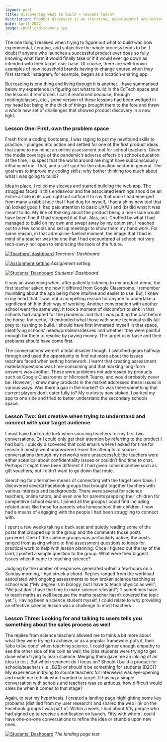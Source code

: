 ```yaml
---
layout: post
title: Discovering what to build — lessons learnt
description: Product discovery is an iterative, experimental and subjective process, with the chances of boiling the ocean and having to pivot many times over being high. Regardless of what I’d read before, finding compelling products to build in the EdTech space was an illuminating experience.
date: April 2022
image: /public/discovery.jpg
---
```


The one thing I realised when trying to figure out what to build was how experimental, iterative, and subjective the whole process tends to be. I doubt if anyone who launches a successful product ever does so fully knowing what form it would finally take or if it would ever go down as intended with their target user base. Of course, there are well-known examples of now household brands having to change course when they first started: Instagram, for example, began as a location-sharing app.

But reading is one thing and living through it is another. I have summarised below my experience in figuring out what to build in the EdTech space and the lessons it reinforced. I call it reinforced because, through reading/classes, etc., some version of these lessons had been wedged in my head but being in the thick of things brought them to the fore and threw a whole new set of challenges that showed product discovery in a new light.

### Lesson One: First, own the problem space

Fresh from a coding bootcamp, I was raging to put my newfound skills to practice. I plunged into action and settled for one of the first product ideas that came to my mind: an online assessment tool for school teachers. Given the media coverage of the pandemic’s adverse effects on school education at the time, I suspect that the world around me might have subconsciously influenced me. That, and a soft spot for the education sector in general. The goal was to improve my coding skills; why bother thinking too much about what I was going to build?

Idea in place, I rolled my sleeves and started building the web app. The struggles faced in this endeavour and the associated learnings should be an entire article in its own right but suffice it to say that once I had emerged from many a rabbit hole that I had dug for myself, I had a shiny new tool that (a) looked good (I had paid attention to basic UX/UI) and (b) did what it was meant to do. My line of thinking about the product being a non-issue would have been fine if I had stopped it at that. Alas, not. Chuffed by what I had managed to build on my own and swept away by my optimism, I reached out to a few schools and set up meetings to show them my handiwork. For some reason, in that adrenaline-fuelled moment, the image that I had in mind of a teacher was the one that I had encountered at school: not very tech-savvy nor open to embracing the tools of the future.

[![Teachers' dashboard](/public/mojo-1.png)](/public/mojo-1.png)
*Teachers' Dashboard*

[![Assignment setting](/public/mojo-2.png)](/public/mojo-2.png)
*Assignment setting*

[![Students' Dasnboard](/public/mojo-3.png)](/public/mojo-3.png)
*Students' Dashboard*

It was an awakening when, after patiently listening to my product demo, the first teacher asked me how it differed from Google Classrooms. I remember mumbling about the app being more intuitive and easier to use. But, I knew in my heart that it was not a compelling reason for anyone to undertake a significant shift in their way of working. Another conversation with another school went the same way. It took a moment of discomfort to sink in that schools had adapted for the pandemic and that I was putting the cart before the horse. Indirectly, I’d embodied what those with some technical skills fall prey to: rushing to build. I should have first immersed myself in that space, identifying schools’ needs/problems/desires and whether they were painful enough for them to resolve by paying money. The target user base and their problems should have come first.

The conversations weren’t a total disaster though. I switched gears halfway through and used the opportunity to find out more about the issues teachers faced when setting homework. I learnt that creating assessment material/questions was time-consuming and that marking long-form answers was another. These were problems not addressed by products such as Google Classrooms or Microsoft Teams, and would probably never be. However, I knew many products in the market addressed these issues in various ways. Was there a gap in the market? Or was there something that current players don’t cater fully to? My curiosity now stoked, I parked my app to one side and tried to better understand the secondary schools space.


### Lesson Two: Get creative when trying to understand and connect with your target audience

I must have had crude luck when sourcing teachers for my first two conversations. Or I could only get their attention by referring to the product I had built. I quickly discovered that cold emails where I asked for time for research mostly went unanswered. Even the attempts to source conversations through my networks were unsuccessful: the teachers were either sceptical about confidentiality issues or couldn’t find time to chat. Perhaps it might have been different if I had given some incentive such as gift vouchers, but I didn’t want to go down that route.

Searching for alternative means of connecting with the target user base, I discovered several Facebook groups that brought together teachers with various interests and backgrounds. There were several for science teachers, online tutors, and even one for parents prepping their children for competitive school exams. I joined all the groups I could find including related ones like those for parents who homeschool their children. I now had a means of engaging with the people I had been struggling to connect with.

I spent a few weeks taking a back seat and quietly reading some of the posts that cropped up in the group and the comments those posts garnered. One of the science groups was particularly active; the posts ranged from asking where to find assessment questions to ideas for practical work to help with lesson planning. Once I figured out the lay of the land, I posted a simple question to the group: What were their biggest issues when it came to teaching science?

Judging by the number of responses generated within a few hours on a Sunday morning, I had struck a chord. Replies ranged from the workload associated with ongoing assessments to how broken science teaching at school was (“My degree is in biology, but I have to teach physics as well”; “We just don’t have the time to make science relevant”; “I sometimes have to teach maths as well because the maths teacher hasn’t covered the topic yet.”). Having been a science student myself, I could relate to why providing an effective science lesson was a challenge to most teachers.

### Lesson Three: Looking for and talking to users tells you something about the sales process as well

The replies from science teachers allowed me to think a bit more about what they were trying to achieve, or as a popular framework puts it, their ‘jobs to be done’ when teaching science. I could garner enough empathy to see the other side of the coin as well; the jobs students were trying to get done when trying to learn science. Merging them gave me an inkling of an idea to test. But which segment do I focus on? Should I build a product for schools/teachers (i.e., B2B) or should it be something for students (B2C)? My experience in trying to source teachers for interviews was eye-opening and made me rethink who I wanted to target. If having a simple conversation with schools and teachers was so arduous, how difficult would sales be when it comes to that stage?

Again, to test my hypothesis, I created a landing page highlighting some key problems (distilled from my user research) and shared the web link on the Facebook groups I was part of. Within a week, I had about fifty people who had signed up to receive a notification on launch. Fifty with whom I could have one-on-one conversations to refine the idea or stumble upon new ones.

[![Students' Dashboard](/public/mojo-4.png)](/public/mojo-4.png)
*The landing page test*

